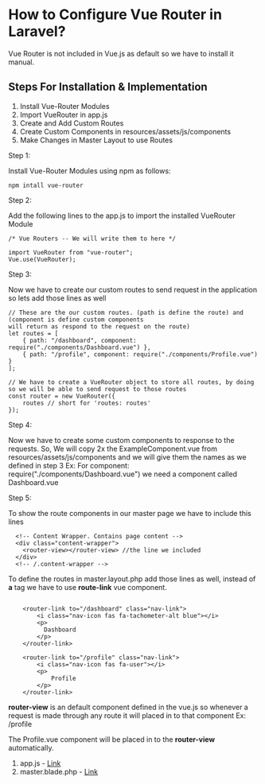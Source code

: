 # How to Configure Vue Router in Laravel?

Vue Router is not included in Vue.js as default so we have to install it manual.

## Steps For Installation & Implementation

1. Install Vue-Router Modules
2. Import VueRouter in app.js
3. Create and Add Custom Routes
4. Create Custom Components in resources/assets/js/components
5. Make Changes in Master Layout to use Routes

Step 1:

Install Vue-Router Modules using npm as follows:

```
npm intall vue-router
```

Step 2:

Add the following lines to the app.js to import the installed VueRouter Module

```
/* Vue Routers -- We will write them to here */

import VueRouter from "vue-router";
Vue.use(VueRouter);
```

Step 3:

Now we have to create our custom routes to send request in the application so lets add those lines as well

```
// These are the our custom routes. (path is define the route) and (component is define custom components
will return as respond to the request on the route)
let routes = [
    { path: "/dashboard", component: require("./components/Dashboard.vue") },
    { path: "/profile", component: require("./components/Profile.vue") }
];

// We have to create a VueRouter object to store all routes, by doing so we will be able to send request to those routes
const router = new VueRouter({
    routes // short for 'routes: routes'
});
```

Step 4:

Now we have to create some custom components to response to the requests.
So, We will copy 2x the ExampleComponent.vue from resources/assets/js/components and we will give them the names as we defined in step 3
Ex: For component: require("./components/Dashboard.vue") we need a component called Dashboard.vue

Step 5:

To show the route components in our master page we have to include this lines

````
  <!-- Content Wrapper. Contains page content -->
  <div class="content-wrapper">
    <router-view></router-view> //the line we included
  </div>
  <!-- /.content-wrapper -->
````
To define the routes in master.layout.php add those lines as well, instead of **a** tag we have to use **route-link** vue component.

~~~~

    <router-link to="/dashboard" class="nav-link">
        <i class="nav-icon fas fa-tachometer-alt blue"></i>
        <p>
          Dashboard
        </p>
    </router-link>

    <router-link to="/profile" class="nav-link">
        <i class="nav-icon fas fa-user"></i>
        <p>
            Profile
        </p>
    </router-link>

~~~~


**router-view** is an default component defined in the vue.js so whenever a request is made through any route it will placed in to that component
Ex: /profile

The Profile.vue component will be placed in to the **router-view** automatically.

1. app.js - [Link](../resources/assets/js/app.js)
2. master.blade.php - [Link](../resources/views/layouts/master.blade.php)

